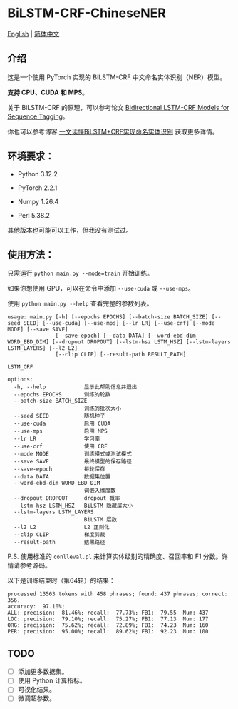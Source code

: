 # BiLSTM-CRF-ChineseNER

[English](README.md) | [简体中文](README_cn.md)

## 介绍

这是一个使用 PyTorch 实现的 BiLSTM-CRF 中文命名实体识别（NER）模型。

**支持 CPU、CUDA 和 MPS**。

关于 BiLSTM-CRF 的原理，可以参考论文 [Bidirectional LSTM-CRF Models for Sequence Tagging](https://arxiv.org/abs/1508.01991)。

你也可以参考博客 [一文读懂BiLSTM+CRF实现命名实体识别](https://paddlepedia.readthedocs.io/en/latest/tutorials/natural_language_processing/ner/bilstm_crf.html) 获取更多详情。

## 环境要求：
- Python 3.12.2
- PyTorch 2.2.1
- Numpy 1.26.4

- Perl 5.38.2

其他版本也可能可以工作，但我没有测试过。

## 使用方法：
只需运行 `python main.py --mode=train` 开始训练。

如果你想使用 GPU，可以在命令中添加 `--use-cuda` 或 `--use-mps`。

使用 `python main.py --help` 查看完整的参数列表。
```
usage: main.py [-h] [--epochs EPOCHS] [--batch-size BATCH_SIZE] [--seed SEED] [--use-cuda] [--use-mps] [--lr LR] [--use-crf] [--mode MODE] [--save SAVE]
               [--save-epoch] [--data DATA] [--word-ebd-dim WORD_EBD_DIM] [--dropout DROPOUT] [--lstm-hsz LSTM_HSZ] [--lstm-layers LSTM_LAYERS] [--l2 L2]
               [--clip CLIP] [--result-path RESULT_PATH]

LSTM_CRF

options:
  -h, --help            显示此帮助信息并退出
  --epochs EPOCHS       训练的轮数
  --batch-size BATCH_SIZE
                        训练的批次大小
  --seed SEED           随机种子
  --use-cuda            启用 CUDA
  --use-mps             启用 MPS
  --lr LR               学习率
  --use-crf             使用 CRF
  --mode MODE           训练模式或测试模式
  --save SAVE           最终模型的保存路径
  --save-epoch          每轮保存
  --data DATA           数据集位置
  --word-ebd-dim WORD_EBD_DIM
                        词嵌入维度数
  --dropout DROPOUT     dropout 概率
  --lstm-hsz LSTM_HSZ   BiLSTM 隐藏层大小
  --lstm-layers LSTM_LAYERS
                        BiLSTM 层数
  --l2 L2               L2 正则化
  --clip CLIP           梯度剪裁
  --result-path         结果路径
```

P.S. 使用标准的 `conlleval.pl` 来计算实体级别的精确度、召回率和 F1 分数。详情请参考源码。

以下是训练结束时（第64轮）的结果：
```shell
processed 13563 tokens with 458 phrases; found: 437 phrases; correct: 356.
accuracy:  97.10%; 
ALL: precision:  81.46%; recall:  77.73%; FB1:  79.55  Num: 437
LOC: precision:  79.10%; recall:  75.27%; FB1:  77.13  Num: 177
ORG: precision:  75.62%; recall:  72.89%; FB1:  74.23  Num: 160
PER: precision:  95.00%; recall:  89.62%; FB1:  92.23  Num: 100
```

## TODO
- [ ] 添加更多数据集。
- [ ] 使用 Python 计算指标。
- [ ] 可视化结果。
- [ ] 微调超参数。